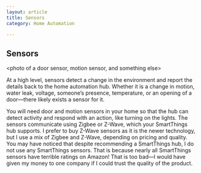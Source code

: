 ```yaml
---
layout: article
title: Sensors
category: Home Automation

---
```

## Sensors

<photo of a door sensor, motion sensor, and something else>

At a high level, sensors detect a change in the environment and report the details back to the home automation hub.  Whether it is a change in motion, water leak, voltage, someone’s presence, temperature, or an opening of a door—there likely exists a sensor for it. 


You will need door and motion sensors in your home so that the hub can detect activity and respond with an action, like turning on the lights. The sensors communicate using Zigbee or Z-Wave, which your SmartThings hub supports. I prefer to buy Z-Wave sensors as it is the newer technology, but I use a mix of Zigbee and Z-Wave, depending on pricing and quality.  You may have noticed that despite recommending a SmartThings hub, I do not use any SmartThings sensors. That is because nearly all SmartThings sensors have terrible ratings on Amazon! That is too bad—I would have given my money to one company if I could trust the quality of the product.